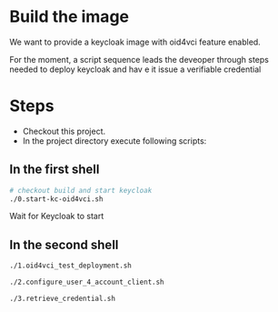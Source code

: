 # Build the image
We want to provide a keycloak image with oid4vci feature enabled.


For the moment, a script sequence leads the deveoper through steps needed to deploy keycloak and hav  e it issue a verifiable credential

# Steps
- Checkout this project.
- In the project directory execute following scripts:

## In the first shell
```bash
# checkout build and start keycloak
./0.start-kc-oid4vci.sh 
```

Wait for Keycloak to start

## In the second shell
```bash
./1.oid4vci_test_deployment.sh

./2.configure_user_4_account_client.sh

./3.retrieve_credential.sh
```
